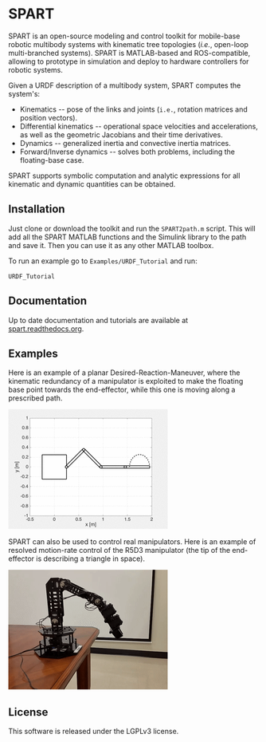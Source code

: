 # SPART

SPART is an open-source modeling and control toolkit for mobile-base robotic multibody systems with kinematic tree topologies (*i.e.*, open-loop multi-branched systems).
SPART is MATLAB-based and ROS-compatible, allowing to prototype in simulation and deploy to hardware controllers for robotic systems.

Given a URDF description of a multibody system, SPART computes the system's:

* Kinematics -- pose of the links and joints (`i.e.`, rotation matrices and position vectors).
* Differential kinematics -- operational space velocities and accelerations, as well as the geometric Jacobians and their time derivatives.
* Dynamics -- generalized inertia and convective inertia matrices.
* Forward/Inverse dynamics -- solves both problems, including the floating-base case.

SPART supports symbolic computation and analytic expressions for all kinematic and dynamic quantities can be obtained.


## Installation

Just clone or download the toolkit and run the `SPART2path.m` script. This will add all the SPART MATLAB functions and the Simulink library to the path and save it. Then you can use it as any other MATLAB toolbox.

To run an example go to `Examples/URDF_Tutorial` and run:

	URDF_Tutorial

## Documentation

Up to date documentation and tutorials are available at [spart.readthedocs.org](http://spart.readthedocs.org).

## Examples

Here is an example of a planar Desired-Reaction-Maneuver, where the kinematic redundancy of a manipulator is exploited to make the floating base point towards the end-effector, while this one is moving along a prescribed path.

![DRM](docs/source/Figures/DRM.gif "Desired-Reaction-Maneuver")

SPART can also be used to control real manipulators. Here is an example of resolved motion-rate control of the R5D3 manipulator (the tip of the end-effector is describing a triangle in space).

![R5D3](docs/source/Figures/R5D3.gif "R5D3 resolved motion-rate control")

## License

This software is released under the LGPLv3 license.


